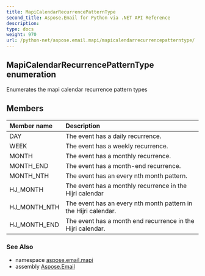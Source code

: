 ```yaml
---
title: MapiCalendarRecurrencePatternType
second_title: Aspose.Email for Python via .NET API Reference
description: 
type: docs
weight: 970
url: /python-net/aspose.email.mapi/mapicalendarrecurrencepatterntype/
---
```


## MapiCalendarRecurrencePatternType enumeration

Enumerates the mapi calendar recurrence pattern types

## Members
| Member name | Description |
| :- | :- |
|DAY|The event has a daily recurrence.|
|WEEK|The event has a weekly recurrence.|
|MONTH|The event has a monthly recurrence.|
|MONTH_END|The event has a month-end recurrence.|
|MONTH_NTH|The event has an every nth month pattern.|
|HJ_MONTH|The event has a monthly recurrence in the Hijri calendar|
|HJ_MONTH_NTH|The event has an every nth month pattern in the Hijri calendar.|
|HJ_MONTH_END|The event has a month end recurrence in the Hijri calendar.|

### See Also

* namespace [aspose.email.mapi](/python-net/aspose.email.mapi/)
* assembly [Aspose.Email](/python-net/)

